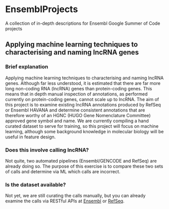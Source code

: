 # EnsemblProjects
A collection of in-depth descriptions for Ensembl Google Summer of Code projects

## Applying machine learning techniques to characterising and naming lncRNA genes

### Brief explanation

Applying machine learning techniques to characterising and naming lncRNA genes. Although far less understood, it is estimated that there are far more long non-coding RNA (lncRNA) genes than protein-coding genes. This means that in depth manual inspection of annotations, as performed currently on protein-coding genes, cannot scale up to lncRNA. The aim of this project is to examine existing lncRNA annotations produced by RefSeq or Ensembl HAVANA and determine consistent annotations that are therefore worthy of an HGNC (HUGO Gene Nomenclature Committee) approved gene symbol and name. We are currently compiling a hand curated dataset to serve for training, so this project will focus on machine learning, although some background knowledge in molecular biology will be useful in feature design.

### Does this involve calling lncRNA?

Not quite, two automated pipelines (Ensembl/GENCODE and RefSeq) are already doing so. The purpose of this exercise is to compare these two sets of calls and determine via ML which calls are incorrect.

### Is the dataset available?

Not yet, we are still curating the calls manually, but you can already examine the calls via RESTful APIs at [Ensembl](https://rest.ensembl.org/documentation/info/lookup) or [RefSeq](https://www.ncbi.nlm.nih.gov/books/NBK25501/).

